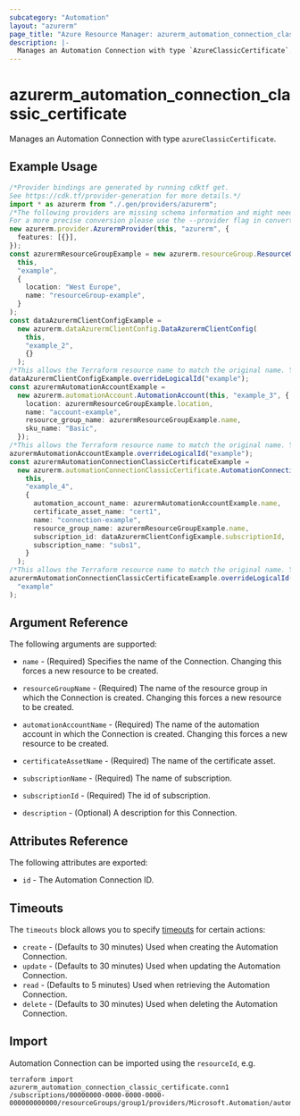 ```yaml
---
subcategory: "Automation"
layout: "azurerm"
page_title: "Azure Resource Manager: azurerm_automation_connection_classic_certificate"
description: |-
  Manages an Automation Connection with type `AzureClassicCertificate`.
---
```


# azurerm\_automation\_connection\_classic\_certificate

Manages an Automation Connection with type `azureClassicCertificate`.

## Example Usage

```typescript
/*Provider bindings are generated by running cdktf get.
See https://cdk.tf/provider-generation for more details.*/
import * as azurerm from "./.gen/providers/azurerm";
/*The following providers are missing schema information and might need manual adjustments to synthesize correctly: azurerm.
For a more precise conversion please use the --provider flag in convert.*/
new azurerm.provider.AzurermProvider(this, "azurerm", {
  features: [{}],
});
const azurermResourceGroupExample = new azurerm.resourceGroup.ResourceGroup(
  this,
  "example",
  {
    location: "West Europe",
    name: "resourceGroup-example",
  }
);
const dataAzurermClientConfigExample =
  new azurerm.dataAzurermClientConfig.DataAzurermClientConfig(
    this,
    "example_2",
    {}
  );
/*This allows the Terraform resource name to match the original name. You can remove the call if you don't need them to match.*/
dataAzurermClientConfigExample.overrideLogicalId("example");
const azurermAutomationAccountExample =
  new azurerm.automationAccount.AutomationAccount(this, "example_3", {
    location: azurermResourceGroupExample.location,
    name: "account-example",
    resource_group_name: azurermResourceGroupExample.name,
    sku_name: "Basic",
  });
/*This allows the Terraform resource name to match the original name. You can remove the call if you don't need them to match.*/
azurermAutomationAccountExample.overrideLogicalId("example");
const azurermAutomationConnectionClassicCertificateExample =
  new azurerm.automationConnectionClassicCertificate.AutomationConnectionClassicCertificate(
    this,
    "example_4",
    {
      automation_account_name: azurermAutomationAccountExample.name,
      certificate_asset_name: "cert1",
      name: "connection-example",
      resource_group_name: azurermResourceGroupExample.name,
      subscription_id: dataAzurermClientConfigExample.subscriptionId,
      subscription_name: "subs1",
    }
  );
/*This allows the Terraform resource name to match the original name. You can remove the call if you don't need them to match.*/
azurermAutomationConnectionClassicCertificateExample.overrideLogicalId(
  "example"
);

```

## Argument Reference

The following arguments are supported:

*   `name` - (Required) Specifies the name of the Connection. Changing this forces a new resource to be created.

*   `resourceGroupName` - (Required) The name of the resource group in which the Connection is created. Changing this forces a new resource to be created.

*   `automationAccountName` - (Required) The name of the automation account in which the Connection is created. Changing this forces a new resource to be created.

*   `certificateAssetName` - (Required) The name of the certificate asset.

*   `subscriptionName` - (Required) The name of subscription.

*   `subscriptionId` - (Required) The id of subscription.

*   `description` - (Optional) A description for this Connection.

## Attributes Reference

The following attributes are exported:

* `id` - The Automation Connection ID.

## Timeouts

The `timeouts` block allows you to specify [timeouts](https://www.terraform.io/language/resources/syntax#operation-timeouts) for certain actions:

* `create` - (Defaults to 30 minutes) Used when creating the Automation Connection.
* `update` - (Defaults to 30 minutes) Used when updating the Automation Connection.
* `read` - (Defaults to 5 minutes) Used when retrieving the Automation Connection.
* `delete` - (Defaults to 30 minutes) Used when deleting the Automation Connection.

## Import

Automation Connection can be imported using the `resourceId`, e.g.

```shell
terraform import azurerm_automation_connection_classic_certificate.conn1 /subscriptions/00000000-0000-0000-0000-000000000000/resourceGroups/group1/providers/Microsoft.Automation/automationAccounts/account1/connections/conn1
```
